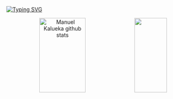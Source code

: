 

[![Typing SVG](https://readme-typing-svg.herokuapp.com/?color=259df5&size=35&center=true&vCenter=true&width=1000&lines=Never+stop+learning+☔)](https://git.io/typing-svg)

<div align="center">
    <img width="49%" height="195px" src="https://github-readme-stats.vercel.app/api?username=mkaldev08&show_icons=true&count_private=true&hide_border=true&title_color=259df5&icon_color=259df5&text_color=259df5&bg_color=0d1117" alt="Manuel Kalueka github stats" />
    <img width="41%" height="195px" src="https://github-readme-stats.vercel.app/api/top-langs/?username=mkaldev08&layout=compact&hide_border=true&title_color=259df5&text_color=259df5&bg_color=0d1117" />
</div>

